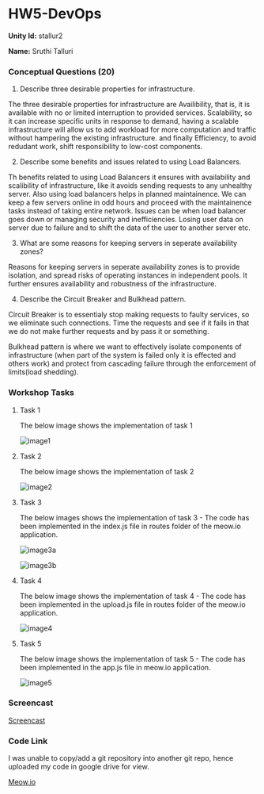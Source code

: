 # HW5-DevOps

**Unity Id:** stallur2

**Name:** Sruthi Talluri 

### Conceptual Questions (20)

1. Describe three desirable properties for infrastructure.

The three desirable properties for infrastructure are Availibility, that is, it is available with no or limited interruption to provided services. Scalability, so it can increase specific units in response to demand, having a scalable infrastructure will allow us to add workload for more computation and traffic without hampering the existing infrastructure. and finally Efficiency, to avoid redudant work, shift responsibility to low-cost components. 

2. Describe some benefits and issues related to using Load Balancers.

Th benefits related to using Load Balancers it ensures with availability and scalibility of infrastructure, like it avoids sending requests to any unhealthy server. Also using load balancers helps in planned maintainence. We can keep a few servers online in odd hours and proceed with the maintainence tasks instead of taking entire network. 
Issues can be when load balancer goes down or managing security and inefficiencies. Losing user data on server due to failure and to shift the data of the user to another server etc. 

3. What are some reasons for keeping servers in seperate availability zones?

Reasons for keeping servers in seperate availability zones is to provide isolation, and spread risks of operating instances in independent pools. It further ensures availability and robustness of the infrastructure. 

4. Describe the Circuit Breaker and Bulkhead pattern.

Circuit Breaker is to essentialy stop making requests  to faulty services, so we eliminate such connections. Time the requests and see if it fails in that we do not make further requests and by pass it or something. 
 
Bulkhead pattern is where we want to effectively isolate components of infrastructure (when part of the system is failed only it is effected and others work) and protect from cascading failure through the enforcement of limits(load shedding). 

### Workshop Tasks 

1. Task 1

    The below image shows the implementation of task 1 

    ![image1](https://media.github.ncsu.edu/user/16063/files/ae67d580-9c96-11eb-951f-e0d84592c097)

2. Task 2

    The below image shows the implementation of task 2

    ![image2](https://media.github.ncsu.edu/user/16063/files/ae67d580-9c96-11eb-8f5f-8cb36c3117e7)

3. Task 3

    The below images shows the implementation of task 3 - The code has been implemented in the index.js file in routes folder of the meow.io application. 

    ![image3a](https://media.github.ncsu.edu/user/16063/files/ae68d500-9c98-11eb-88a6-97b61045f36e)

    ![image3b](https://media.github.ncsu.edu/user/16063/files/af016b80-9c98-11eb-9804-aba54db2f7ee)

4. Task 4

    The below image shows the implementation of task 4 - The code has been implemented in the upload.js file in routes folder of the meow.io application. 

    ![image4](https://media.github.ncsu.edu/user/16063/files/ae67d580-9c96-11eb-8bc0-8a4392dd2fee)

5. Task 5

    The below image shows the implementation of task 5 - The code has been implemented in the app.js file in meow.io application. 

    ![image5](https://media.github.ncsu.edu/user/16063/files/af016b80-9c98-11eb-9c11-347f0993b82b)

### Screencast

[Screencast](https://drive.google.com/file/d/1w3tcoHC49l_h0i08EdDaT02vCqexBhaV/view?usp=sharing)

### Code Link

I was unable to copy/add a git repository into another git repo, hence uploaded my code in google drive for view. 

[Meow.io](https://drive.google.com/drive/folders/1t3Y1kUQAyFvWDTuoxuPvg8DqIwglxC2P?usp=sharing)

